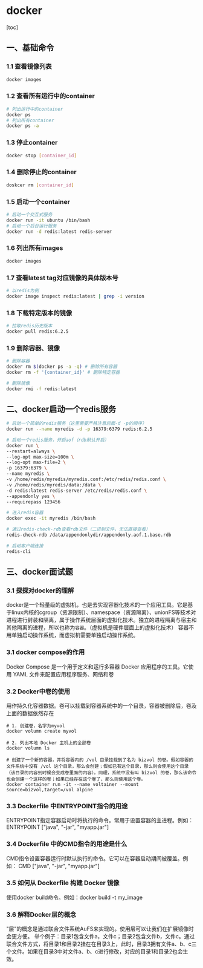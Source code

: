 # docker

[toc]

## 一、基础命令

### 1.1 查看镜像列表

```bash
docker images
```

### 1.2 查看所有运行中的container

```bash
# 列出运行中的container
docker ps
# 列出所有container
docker ps -a
```

### 1.3 停止container

```bash
docker stop [container_id]
```

### 1.4 删除停止的container

```bash
doskcer rm [container_id]
```

### 1.5 启动一个container

```bash
# 启动一个交互式服务
docker run -it ubuntu /bin/bash
# 启动一个后台运行服务
docker run -d redis:latest redis-server 
```

### 1.6 列出所有images

```bash
docker images
```

### 1.7 查看latest tag对应镜像的具体版本号

```bash
# 以redis为例
docker image inspect redis:latest | grep -i version
```

### 1.8 下载特定版本的镜像

```bash
# 拉取redis历史版本
docker pull redis:6.2.5
```

### 1.9 删除容器、镜像

```bash
# 删除容器
docker rm $(docker ps -a -q) # 删除所有容器
docker rm -f '{container_id}' # 删除特定容器

# 删除镜像
docker rmi -f redis:latest
```

## 二、docker启动一个redis服务

```bash
# 启动一个简单的redis服务（这里需要严格注意后面-d -p的顺序）
docker run --name myredis -d -p 16379:6379 redis:6.2.5

# 启动一个redis服务，开启aof（rdb默认开启）
docker run \
--restart=always \
--log-opt max-size=100m \
--log-opt max-file=2 \
-p 16379:6379 \
--name myredis \
-v /home/redis/myredis/myredis.conf:/etc/redis/redis.conf \
-v /home/redis/myredis/data:/data \
-d redis:latest redis-server /etc/redis/redis.conf \
--appendonly yes \
--requirepass 123456

# 进入redis容器
docker exec -it myredis /bin/bash

# 通过redis-check-rdb查看rdb文件（二进制文件，无法直接查看）
redis-check-rdb /data/appendonlydir/appendonly.aof.1.base.rdb

# 启动客户端连接
redis-cli
```

## 三、docker面试题

### 3.1 探探对docker的理解

docker是一个轻量级的虚拟机，也是去实现容器化技术的一个应用工具。它是基于linux内核的cgroup（资源限制）、namespace（资源隔离）、unionFS等技术对进程进行封装和隔离，属于操作系统层面的虚拟化技术。独立的进程隔离与宿主和其他隔离的进程，所以也称为`容器`。（虚拟机是硬件层面上的虚拟化技术）
容器不用单独启动操作系统，而虚拟机需要单独启动操作系统。

### 3.1 docker compose的作用

Docker Compose 是一个用于定义和运行多容器 Docker 应用程序的工具。它使用 YAML 文件来配置应用程序服务、网络和卷

### 3.2 Docker中卷的使用

用作持久化容器数据。卷可以挂载到容器系统中的一个目录，容器被删除后，卷及上面的数据依然存在

```shell
# 1. 创建卷，名字为myvol
docker volumn create myvol

# 2. 列出本地 Docker 主机上的全部卷 
docker volumn ls 

# 创建了一个新的容器，并将容器内的 /vol 目录挂载到了名为 bizvol 的卷。假如容器的文件系统中没有 /vol 这个目录，那么会创建；假如已有这个目录，那么则会使用这个目录（该目录的内容到时候会变成卷里面的内容）。同理，系统中没有叫 bizvol 的卷，那么该命令也会创建一个这样的卷；如果已经存在这个卷了，那么则使用这个卷。 
docker container run -it --name voltainer --mount source=bizvol,target=/vol alpine
```

### 3.3 Dockerfile 中ENTRYPOINT指令的用途

ENTRYPOINT指定容器启动时将执行的命令。常用于设置容器的主进程。例如：
ENTRYPOINT ["java", "-jar", "myapp.jar"]

### 3.4 Dockerfile 中的CMD指令的用途是什么

CMD指令设置容器运行时默认执行的命令。它可以在容器启动期间被覆盖。例如：
CMD ["java", "-jar", "myapp.jar"]

### 3.5 如何从 Dockerfile 构建 Docker 镜像

使用docker build命令。例如：docker build -t my_image

### 3.6 解释Docker层的概念

 "层"的概念是通过联合文件系统AuFS来实现的。使用层可以让我们在扩展镜像时会更方便。
举个例子：目录1包含文件a，文件c；目录2包含文件b，文件c。通过联合文件方式，将目录1和目录2挂在在目录3上，此时，目录3拥有文件a、b、c三个文件。如果在目录3中对文件a、b、c进行修改，对应的目录1和目录2也会生效。
